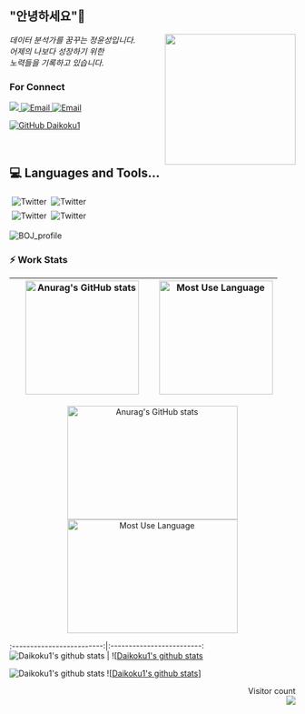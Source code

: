 <h2> "안녕하세요"👋 </h2>
<img align='right' src="https://user-images.githubusercontent.com/50973778/144942576-b2f10b31-e628-43e4-b7da-3cc2144a5b73.gif" width="230">
<p><em> 데이터 분석가를 꿈꾸는 정윤성입니다.</br> 어제의 나보다 성장하기 위한 </br> 노력들을 기록하고 있습니다.</em></p>

### For Connect
<a href="https://blog.naver.com/jjys9047" target="_blank"><img src="https://img.shields.io/badge/-BLOG-brightgreen?style=flat-square&logo=Bloglovin&logoColor=white">
<a href="https://mail.google.com/mail/?view=cm&amp;fs=1&amp;to=jys9047@gmail.com" target="_blank"><img src="https://img.shields.io/badge/-Gmail-c14438?style=flat-square&logo=Gmail&logoColor=white" alt="Email">
<a href="mailto:jjys9047@naver.com" target="_blank"><img src="https://img.shields.io/badge/-Naver-brightgreen?style=flat-square&logo=Naver&logoColor=white" alt="Email">

[![GitHub Daikoku1](https://img.shields.io/github/followers/Daikoku1?label=follow&style=social)](https://github.com/Daikoku1)

</br>

## 💻 Languages and Tools...
<img src="https://www.vectorlogo.zone/logos/python/python-ar21.svg" alt="Twitter" style="vertical-align:top; margin:4px"><img src="https://www.vectorlogo.zone/logos/mysql/mysql-ar21.svg" alt="Twitter" style="vertical-align:top; margin:4px">   
<img src="https://www.vectorlogo.zone/logos/github/github-ar21.svg" alt="Twitter" style="vertical-align:top; margin:4px"><img src="https://www.vectorlogo.zone/logos/visualstudio_code/visualstudio_code-ar21.svg" alt="Twitter" style="vertical-align:top; margin:4px">

<img align="center" src="http://mazassumnida.wtf/api/v2/generate_badge?boj=jys9047" alt="BOJ_profile"/>

### ⚡ Work Stats
<img src="https://github-readme-stats.vercel.app/api?username=Daikoku1&show_icons=true&theme=midnight-purple" alt="Anurag's GitHub stats" height="200" hspace="20"/>|<img src="https://github-readme-stats.vercel.app/api/top-langs/?username=Daikoku1&layout=compact&theme=midnight-purple" alt="Most Use Language" height="200"/>
|---|---|

<p align = 'center'>
  <img src="https://github-readme-stats.vercel.app/api?username=Daikoku1&show_icons=true&theme=midnight-purple" alt="Anurag's GitHub stats" width = '300' height="200" hspace="20"/>
  <img src="https://github-readme-stats.vercel.app/api/top-langs/?username=Daikoku1&layout=compact&theme=midnight-purple" alt="Most Use Language" width = '300' height="200"/>
</p>

:-------------------------:|:-------------------------:
![Daikoku1's github stats](https://github-readme-stats.vercel.app/api?username=Daikoku1&show_icons=true)  | ![[Daikoku1's github stats](https://github-readme-stats.vercel.app/api/top-langs/?username=Daikoku1&show_icons=true&hide_border=true&title_color=004386&icon_color=004386&layout=compact)

![Daikoku1's github stats](https://github-readme-stats.vercel.app/api?username=Daikoku1&show_icons=true)
![[Daikoku1's github stats](https://github-readme-stats.vercel.app/api/top-langs/?username=Daikoku1&show_icons=true&hide_border=true&title_color=004386&icon_color=004386&layout=compact)]


<p align="right"> 
  Visitor count<br>
  <img src="https://profile-counter.glitch.me/Daikoku1/count.svg" />
</p>
